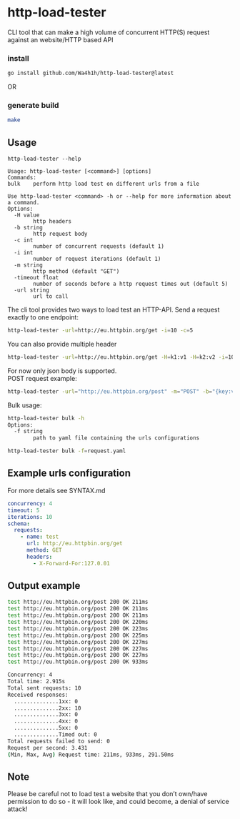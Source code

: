 # http-load-tester
CLI tool that can make a high volume of concurrent HTTP(S) request against an website/HTTP based API

### install
```bash
go install github.com/Wa4h1h/http-load-tester@latest
```

OR

### generate build
```bash
make
```


## Usage
```
http-load-tester --help

Usage: http-load-tester [<command>] [options]
Commands:
bulk    perform http load test on different urls from a file

Use http-load-tester <command> -h or --help for more information about a command.
Options:
  -H value
        http headers
  -b string
        http request body
  -c int
        number of concurrent requests (default 1)
  -i int
        number of request iterations (default 1)
  -m string
        http method (default "GET")
  -timeout float
        number of seconds before a http request times out (default 5)
  -url string
        url to call

```
The cli tool provides two ways to load test an HTTP-API. 
Send a request exactly to one endpoint:
```bash
http-load-tester -url=http://eu.httpbin.org/get -i=10 -c=5
```

You can also provide multiple header
```bash
http-load-tester -url=http://eu.httpbin.org/get -H=k1:v1 -H=k2:v2 -i=10 -c=10
```
For now only json body is supported.\
POST request example:
```bash
http-load-tester -url="http://eu.httpbin.org/post" -m="POST" -b="{key:value}" -H=k1:v1 -H=k2:v2 -i=10 -c=10
```

Bulk usage:
```bash
http-load-tester bulk -h
Options:
  -f string
        path to yaml file containing the urls configurations
```
```bash
http-load-tester bulk -f=request.yaml
```

## Example urls configuration
For more details see SYNTAX.md
```yaml
concurrency: 4
timeout: 5
iterations: 10
schema:
  requests:
    - name: test
      url: http://eu.httpbin.org/get
      method: GET
      headers:
        - X-Forward-For:127.0.01
```
## Output example
```bash
test http://eu.httpbin.org/post 200 OK 211ms
test http://eu.httpbin.org/post 200 OK 211ms
test http://eu.httpbin.org/post 200 OK 211ms
test http://eu.httpbin.org/post 200 OK 220ms
test http://eu.httpbin.org/post 200 OK 223ms
test http://eu.httpbin.org/post 200 OK 225ms
test http://eu.httpbin.org/post 200 OK 227ms
test http://eu.httpbin.org/post 200 OK 227ms
test http://eu.httpbin.org/post 200 OK 227ms
test http://eu.httpbin.org/post 200 OK 933ms

Concurrency: 4
Total time: 2.915s
Total sent requests: 10
Received responses:
  ..............1xx: 0
  ..............2xx: 10
  ..............3xx: 0
  ..............4xx: 0
  ..............5xx: 0
  ..............Timed out: 0
Total requests failed to send: 0
Request per second: 3.431
(Min, Max, Avg) Request time: 211ms, 933ms, 291.50ms
```

## Note
Please be careful not to load test a website that you don’t own/have permission to do so - it will look like, and could become, a denial of service attack!